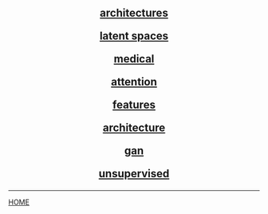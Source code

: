 <center>

<h2> 

[architectures](architectures/index.md)

[latent spaces](latent_spaces/index.md)

[medical](medical/index.md)

[attention](attention/index.md)

[features](features/index.md)

[architecture](architecture/index.md)

[gan](gan/index.md)

[unsupervised](unsupervised/index.md)
</center>

---
[HOME](../index.md)